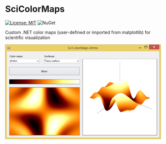 # SciColorMaps

[![License: MIT](https://img.shields.io/badge/License-MIT-yellow.svg)](https://opensource.org/licenses/MIT)
![NuGet](https://img.shields.io/nuget/v/Nuget.Core.svg)

Custom .NET color maps (user-defined or imported from matplotlib) for scientific visualization

![pic1](https://github.com/ar1st0crat/SciColorMaps/blob/master/Screenshots/WinForms.png)
